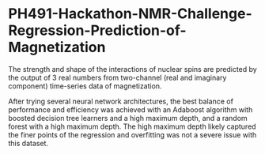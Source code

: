# PH491-Hackathon-NMR-Challenge-Regression-Prediction-of-Magnetization
The strength and shape of the interactions of nuclear spins are predicted by the output of 3 real numbers from two-channel (real and imaginary component) time-series data of magnetization.

After trying several neural network architectures, the best balance of performance and efficiency was achieved with an Adaboost algorithm with boosted decision tree learners and a high maximum depth, and a random forest with a high maximum depth. The high maximum depth likely captured the finer points of the regression and overfitting was not a severe issue with this dataset.
